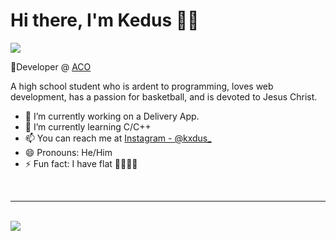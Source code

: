 # Hi there, I'm Kedus 👋🏽
<img src="https://i.ibb.co/JKg3xXV/Git-Hub-Profile-1-2.png">

🔵Developer @ [ACO](https://website.smb.company)

A high school student who is ardent to programming, loves web development, has a passion for basketball, and is devoted to Jesus Christ.

- 🔭 I’m currently working on a Delivery App.
- 🌱 I’m currently learning C/C++
- 📫 You can reach me at [Instagram - @kxdus_](https://www.instagram.com/kxdus_/)
- 😄 Pronouns: He/Him
- ⚡ Fun fact: I have flat 🦶🏽🦶🏽

<br />
<hr />
<br />

<img src="https://github-readme-stats.vercel.app/api?username=Lilkedus&&show_icons=true&title_color=ffffff&icon_color=0073D2&text_color=daf7dc&bg_color=141414">
